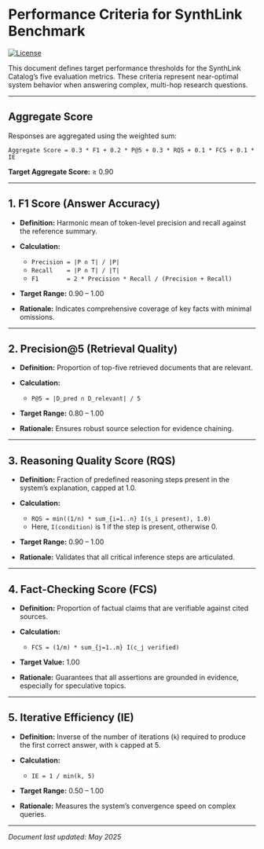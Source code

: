 # Performance Criteria for SynthLink Benchmark

[![License](https://img.shields.io/badge/license-MIT-blue.svg)](LICENSE)

This document defines target performance thresholds for the SynthLink Catalog’s five evaluation metrics. These criteria represent near-optimal system behavior when answering complex, multi-hop research questions.

---

## Aggregate Score

Responses are aggregated using the weighted sum:

```text
Aggregate Score = 0.3 * F1 + 0.2 * P@5 + 0.3 * RQS + 0.1 * FCS + 0.1 * IE
```

**Target Aggregate Score:** ≥ 0.90

---

## 1. F1 Score (Answer Accuracy)

* **Definition:** Harmonic mean of token-level precision and recall against the reference summary.
* **Calculation:**

  * `Precision = |P ∩ T| / |P|`
  * `Recall    = |P ∩ T| / |T|`
  * `F1        = 2 * Precision * Recall / (Precision + Recall)`
* **Target Range:** 0.90 – 1.00
* **Rationale:** Indicates comprehensive coverage of key facts with minimal omissions.

---

## 2. Precision\@5 (Retrieval Quality)

* **Definition:** Proportion of top-five retrieved documents that are relevant.
* **Calculation:**

  * `P@5 = |D_pred ∩ D_relevant| / 5`
* **Target Range:** 0.80 – 1.00
* **Rationale:** Ensures robust source selection for evidence chaining.

---

## 3. Reasoning Quality Score (RQS)

* **Definition:** Fraction of predefined reasoning steps present in the system’s explanation, capped at 1.0.
* **Calculation:**

  * `RQS = min((1/n) * sum_{i=1..n} I(s_i present), 1.0)`
  * Here, `I(condition)` is 1 if the step is present, otherwise 0.
* **Target Range:** 0.90 – 1.00
* **Rationale:** Validates that all critical inference steps are articulated.

---

## 4. Fact-Checking Score (FCS)

* **Definition:** Proportion of factual claims that are verifiable against cited sources.
* **Calculation:**

  * `FCS = (1/m) * sum_{j=1..m} I(c_j verified)`
* **Target Value:** 1.00
* **Rationale:** Guarantees that all assertions are grounded in evidence, especially for speculative topics.

---

## 5. Iterative Efficiency (IE)

* **Definition:** Inverse of the number of iterations (`k`) required to produce the first correct answer, with `k` capped at 5.
* **Calculation:**

  * `IE = 1 / min(k, 5)`
* **Target Range:** 0.50 – 1.00
* **Rationale:** Measures the system’s convergence speed on complex queries.

---

*Document last updated: May 2025*
